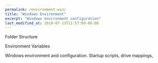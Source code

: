 ```yaml
---
permalink: /environment-win/
title: "Windows Environment"
excerpt: "Windows environment configuration"
last_modified_at: 2019-07-13T11:57:09-06:00
---
```


Folder Structure

Environment Variables



Windows environment and configuration. Startup scripts, drive mappings, 
